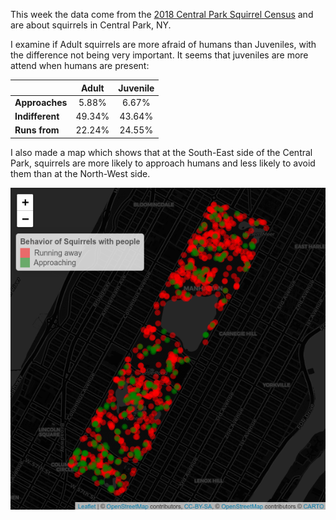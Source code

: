 This week the data come from the [2018 Central Park Squirrel Census](https://data.cityofnewyork.us/Environment/2018-Central-Park-Squirrel-Census-Squirrel-Data/vfnx-vebw) and are about squirrels in Central Park, NY. 

I examine if Adult squirrels are more afraid of humans than Juveniles, with the difference not being very important. It seems that juveniles are more attend when humans are present: 

<div align="center">

|            |Adult  |Juvenile |
|-----------|:------:|:--------:|
|**Approaches**  |5.88%  |6.67%    |
|**Indifferent** |49.34% |43.64%   |
|**Runs from**   |22.24% |24.55%   |

 </div>
 
I also made a map which shows that at the South-East side of the Central Park, squirrels are more likely to approach humans and less likely to avoid them than at the North-West side.

![Squirrels' Behavior with humans](https://github.com/Ioannis-D/TidyTuesday/blob/main/2023/2023-week-21/Squirrels'%20Behavior%20with%20humans.png)
